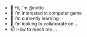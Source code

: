 - 👋 Hi, I’m @rivtto
- 👀 I’m interested in computer game
- 🌱 I’m currently learning 
- 💞️ I’m looking to collaborate on ...
- 📫 How to reach me ...

<!---
rivtto/rivtto is a ✨ special ✨ repository because its `README.md` (this file) appears on your GitHub profile.
You can click the Preview link to take a look at your changes.
--->
